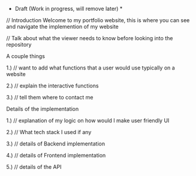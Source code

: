* Draft (Work in progress, will remove later) *


// Introduction 
Welcome to my portfolio website, this is where you can see and navigate the implemention of my website 



// Talk about what the viewer needs to know before looking into the repository

A couple things 

1.) // want to add what functions that a user would use typically on a website 

2.) // explain the interactive functions 

3.) // tell them where to contact me 


Details of the implementation


1.) // explanation of my logic on how would I make user friendly UI

2.) // What tech stack I used if any 

3.) // details of Backend implementation 

4.) // details of Frontend implementation

5.) // details of the API 



